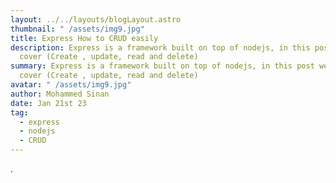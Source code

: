```yaml
---
layout: ../../layouts/blogLayout.astro
thumbnail: " /assets/img9.jpg"
title: Express How to CRUD easily
description: Express is a framework built on top of nodejs, in this post we will
  cover (Create , update, read and delete)
summary: Express is a framework built on top of nodejs, in this post we will
  cover (Create , update, read and delete)
avatar: " /assets/img9.jpg"
author: Mohammed Sinan
date: Jan 21st 23
tag:
  - express
  - nodejs
  - CRUD
---
```

.
